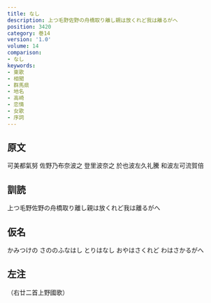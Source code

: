 ```yaml
---
title: なし
description: 上つ毛野佐野の舟橋取り離し親は放くれど我は離るがへ
position: 3420
category: 巻14
version: '1.0'
volume: 14
comparison:
- なし
keywords:
- 東歌
- 相聞
- 群馬県
- 地名
- 高崎
- 恋情
- 女歌
- 序詞
---
```


## 原文

可美都氣努 佐野乃布奈波之 登里波奈之 於也波左久礼騰 和波左可流賀倍

## 訓読

上つ毛野佐野の舟橋取り離し親は放くれど我は離るがへ

## 仮名

かみつけの さののふなはし とりはなし おやはさくれど わはさかるがへ

## 左注

（右廿二首上野國歌）
